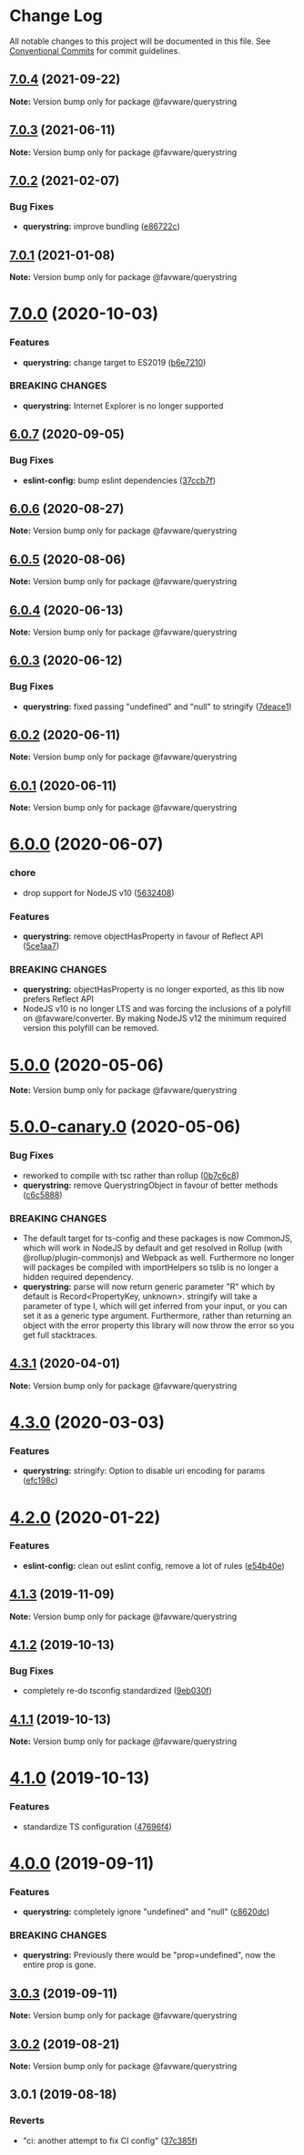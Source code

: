 # Change Log

All notable changes to this project will be documented in this file.
See [Conventional Commits](https://conventionalcommits.org) for commit guidelines.

## [7.0.4](https://github.com/favware/node-packages/compare/@favware/querystring@7.0.3...@favware/querystring@7.0.4) (2021-09-22)

**Note:** Version bump only for package @favware/querystring

## [7.0.3](https://github.com/favware/node-packages/compare/@favware/querystring@7.0.2...@favware/querystring@7.0.3) (2021-06-11)

**Note:** Version bump only for package @favware/querystring

## [7.0.2](https://github.com/favware/node-packages/compare/@favware/querystring@7.0.1...@favware/querystring@7.0.2) (2021-02-07)

### Bug Fixes

- **querystring:** improve bundling ([e86722c](https://github.com/favware/node-packages/commit/e86722c711e4352f1e9fd3db561ab8ecf09fe49a))

## [7.0.1](https://github.com/favware/node-packages/compare/@favware/querystring@7.0.0...@favware/querystring@7.0.1) (2021-01-08)

**Note:** Version bump only for package @favware/querystring

# [7.0.0](https://github.com/favware/node-packages/compare/@favware/querystring@6.0.7...@favware/querystring@7.0.0) (2020-10-03)

### Features

- **querystring:** change target to ES2019 ([b6e7210](https://github.com/favware/node-packages/commit/b6e721075fd4845e1fa1e5a46e1de9a42b42ed0e))

### BREAKING CHANGES

- **querystring:** Internet Explorer is no longer supported

## [6.0.7](https://github.com/favware/node-packages/compare/@favware/querystring@6.0.6...@favware/querystring@6.0.7) (2020-09-05)

### Bug Fixes

- **eslint-config:** bump eslint dependencies ([37ccb7f](https://github.com/favware/node-packages/commit/37ccb7fc0c266d15df982d20d5960a9e3a07f456))

## [6.0.6](https://github.com/favware/node-packages/compare/@favware/querystring@6.0.5...@favware/querystring@6.0.6) (2020-08-27)

**Note:** Version bump only for package @favware/querystring

## [6.0.5](https://github.com/favware/node-packages/compare/@favware/querystring@6.0.4...@favware/querystring@6.0.5) (2020-08-06)

**Note:** Version bump only for package @favware/querystring

## [6.0.4](https://github.com/favware/node-packages/compare/@favware/querystring@6.0.3...@favware/querystring@6.0.4) (2020-06-13)

**Note:** Version bump only for package @favware/querystring

## [6.0.3](https://github.com/favware/node-packages/compare/@favware/querystring@6.0.2...@favware/querystring@6.0.3) (2020-06-12)

### Bug Fixes

- **querystring:** fixed passing "undefined" and "null" to stringify ([7deace1](https://github.com/favware/node-packages/commit/7deace133c45e3dc06296f031becc98ca5db6f82))

## [6.0.2](https://github.com/favware/node-packages/compare/@favware/querystring@6.0.1...@favware/querystring@6.0.2) (2020-06-11)

**Note:** Version bump only for package @favware/querystring

## [6.0.1](https://github.com/favware/node-packages/compare/@favware/querystring@6.0.0...@favware/querystring@6.0.1) (2020-06-11)

**Note:** Version bump only for package @favware/querystring

# [6.0.0](https://github.com/favware/node-packages/compare/@favware/querystring@5.0.0...@favware/querystring@6.0.0) (2020-06-07)

### chore

- drop support for NodeJS v10 ([5632408](https://github.com/favware/node-packages/commit/56324085cb35a10eecaec28f619fae01417055a7))

### Features

- **querystring:** remove objectHasProperty in favour of Reflect API ([5ce1aa7](https://github.com/favware/node-packages/commit/5ce1aa7d604563851cf9baa6216e4fa124663c20))

### BREAKING CHANGES

- **querystring:** objectHasProperty is no longer exported, as this lib now prefers Reflect API
- NodeJS v10 is no longer LTS and was forcing the inclusions of a polyfill on
  @favware/converter. By making NodeJS v12 the minimum required version this polyfill can be removed.

# [5.0.0](https://github.com/favware/node-packages/compare/@favware/querystring@5.0.0-canary.0...@favware/querystring@5.0.0) (2020-05-06)

**Note:** Version bump only for package @favware/querystring

# [5.0.0-canary.0](https://github.com/favware/node-packages/compare/@favware/querystring@4.3.1...@favware/querystring@5.0.0-canary.0) (2020-05-06)

### Bug Fixes

- reworked to compile with tsc rather than rollup ([0b7c6c8](https://github.com/favware/node-packages/commit/0b7c6c81fab75fd298eea8427bbee373d91306bb))
- **querystring:** remove QuerystringObject in favour of better methods ([c6c5888](https://github.com/favware/node-packages/commit/c6c58885ea88d9c9b1bc48dfddb1f96c3f1af0d9))

### BREAKING CHANGES

- The default target for ts-config and these packages is now CommonJS, which will
  work in NodeJS by default and get resolved in Rollup (with @rollup/plugin-commonjs) and Webpack as
  well. Furthermore no longer will packages be compiled with importHelpers so tslib is no longer a
  hidden required dependency.
- **querystring:** parse will now return generic parameter "R" which by default is Record<PropertyKey,
  unknown>. stringify will take a parameter of type I, which will get inferred from your input, or you
  can set it as a generic type argument. Furthermore, rather than returning an object with the error
  property this library will now throw the error so you get full stacktraces.

## [4.3.1](https://github.com/favware/node-packages/compare/@favware/querystring@4.3.0...@favware/querystring@4.3.1) (2020-04-01)

**Note:** Version bump only for package @favware/querystring

# [4.3.0](https://github.com/favware/node-packages/compare/@favware/querystring@4.2.0...@favware/querystring@4.3.0) (2020-03-03)

### Features

- **querystring:** stringify: Option to disable uri encoding for params ([efc198c](https://github.com/favware/node-packages/commit/efc198c8d0aad5fe92a45022b9a9ddcfa6f9ad98))

# [4.2.0](https://github.com/favware/node-packages/compare/@favware/querystring@4.1.3...@favware/querystring@4.2.0) (2020-01-22)

### Features

- **eslint-config:** clean out eslint config, remove a lot of rules ([e54b40e](https://github.com/favware/node-packages/commit/e54b40ea61f9eaf1221abc8c42a30b09bb5bca24))

## [4.1.3](https://github.com/favware/node-packages/compare/@favware/querystring@4.1.2...@favware/querystring@4.1.3) (2019-11-09)

**Note:** Version bump only for package @favware/querystring

## [4.1.2](https://github.com/favware/node-packages/compare/@favware/querystring@4.1.1...@favware/querystring@4.1.2) (2019-10-13)

### Bug Fixes

- completely re-do tsconfig standardized ([9eb030f](https://github.com/favware/node-packages/commit/9eb030fdf1deb75d5ae8b273d0e9c359bcb985a1))

## [4.1.1](https://github.com/favware/node-packages/compare/@favware/querystring@4.1.0...@favware/querystring@4.1.1) (2019-10-13)

**Note:** Version bump only for package @favware/querystring

# [4.1.0](https://github.com/favware/node-packages/compare/@favware/querystring@4.0.0...@favware/querystring@4.1.0) (2019-10-13)

### Features

- standardize TS configuration ([47696f4](https://github.com/favware/node-packages/commit/47696f4e1dd2632b305ff9789cdd6c473fa709ca))

# [4.0.0](https://github.com/favware/node-packages/compare/@favware/querystring@3.0.3...@favware/querystring@4.0.0) (2019-09-11)

### Features

- **querystring:** completely ignore "undefined" and "null" ([c8620dc](https://github.com/favware/node-packages/commit/c8620dc))

### BREAKING CHANGES

- **querystring:** Previously there would be "prop=undefined", now the entire prop is gone.

## [3.0.3](https://github.com/favware/node-packages/compare/@favware/querystring@3.0.2...@favware/querystring@3.0.3) (2019-09-11)

**Note:** Version bump only for package @favware/querystring

## [3.0.2](https://github.com/favware/node-packages/compare/@favware/querystring@3.0.1...@favware/querystring@3.0.2) (2019-08-21)

**Note:** Version bump only for package @favware/querystring

## 3.0.1 (2019-08-18)

### Reverts

- "ci: another attempt to fix CI config" ([37c385f](https://github.com/favware/node-packages/commit/37c385f))
